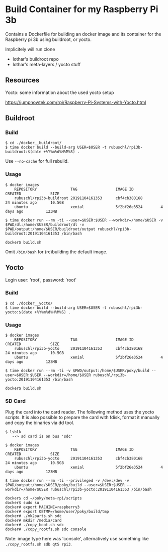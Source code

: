 # Build Container for my Raspberry Pi 3b

Contains a Dockerfile for building an docker image and its container for the Raspberry pi 3b using buildroot, or yocto.  

Implicitely will run clone  

* lothar's buildroot repo  
* lothar's meta-layers / yocto stuff  



## Resources

Yocto: some information about the used yocto setup  

https://jumpnowtek.com/rpi/Raspberry-Pi-Systems-with-Yocto.html



## Buildroot

### Build


```
$ cd ./docker__buildroot/
$ time docker build --build-arg USER=$USER -t rubuschl/rpi3b-buildroot:$(date +%Y%m%d%H%M%S) .
```

Use ```--no-cache``` for full rebuild.  


### Usage

```
$ docker images
    REPOSITORY               TAG                 IMAGE ID            CREATED             SIZE
    rubuschl/rpi3b-buildroot 20191104161353      cbf4cb380168        24 minutes ago      10.5GB
    ubuntu                   xenial              5f2bf26e3524        4 days ago          123MB

$ time docker run --rm -ti --user=$USER:$USER --workdir=/home/$USER -v $PWD/dl:/home/$USER/buildroot/dl -v $PWD/output:/home/$USER/buildroot/output rubuschl/rpi3b-buildroot:20191104161353 /bin/bash

docker$ build.sh
```

Omit ``/bin/bash`` for  (re)building the default image.  




## Yocto

Login user: 'root', password: 'root'


### Build

```
$ cd ./docker__yocto/
$ time docker build --build-arg USER=$USER -t rubuschl/rpi3b-yocto:$(date +%Y%m%d%H%M%S) .
```


### Usage

```
$ docker images
    REPOSITORY               TAG                 IMAGE ID            CREATED             SIZE
    rubuschl/rpi3b-yocto     20191104161353      cbf4cb380168        24 minutes ago      10.5GB
    ubuntu                   xenial              5f2bf26e3524        4 days ago          123MB

$ time docker run --rm -ti -v $PWD/output:/home/$USER/poky/build --user=$USER:$USER --workdir=/home/$USER rubuschl/rpi3b-yocto:20191104161353 /bin/bash

docker$ build.sh
```


### SD Card

Plug the card into the card reader. The following method uses the yocto scripts. It is also possible to prepare the card with fdisk, format it manually and copy the binaries via dd tool.

```
$ lsblk
   --> sd card is on bus 'sdc'

$ docker images
    REPOSITORY               TAG                 IMAGE ID            CREATED             SIZE
    rubuschl/rpi3b-yocto     20191104161353      cbf4cb380168        24 minutes ago      10.5GB
    ubuntu                   xenial              5f2bf26e3524        4 days ago          123MB

$ time docker run --rm -ti --privileged -v /dev:/dev -v $PWD/output:/home/$USER/poky/build --user=$USER:$USER --workdir=/home/$USER rubuschl/rpi3b-yocto:20191104161353 /bin/bash

docker$ cd ~/poky/meta-rpi/scripts
docker$ sudo su
docker# export MACHINE=raspberry3
docker# export OETMP=/home/user/poky/build/tmp
docker# ./mk2parts.sh sdc
docker# mkdir /media/card
docker# ./copy_boot.sh sdc
docker# ./copy_rootfs.sh sdc console
```

Note: image type here was 'console', alternatively use something like ``./copy_rootfs.sh sdb qt5 rpi3``.

